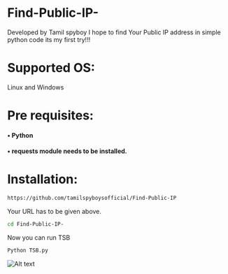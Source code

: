# Find-Public-IP-
Developed by Tamil spyboy
I hope to find Your Public IP address in simple python code
its my first try!!!

# Supported OS:
Linux and Windows
# Pre requisites:
#### •	Python 
#### •	requests module needs to be installed.
# Installation:
``` bash
https://github.com/tamilspyboysofficial/Find-Public-IP
```
Your URL has to be given above.

``` bash
cd Find-Public-IP-
```
Now you can run TSB
``` bash
Python TSB.py
```



![Alt text](https://raw.githubusercontent.com/tamilspyboysofficial/Find-Public-IP/master/1.png?raw=true " Step 2")
